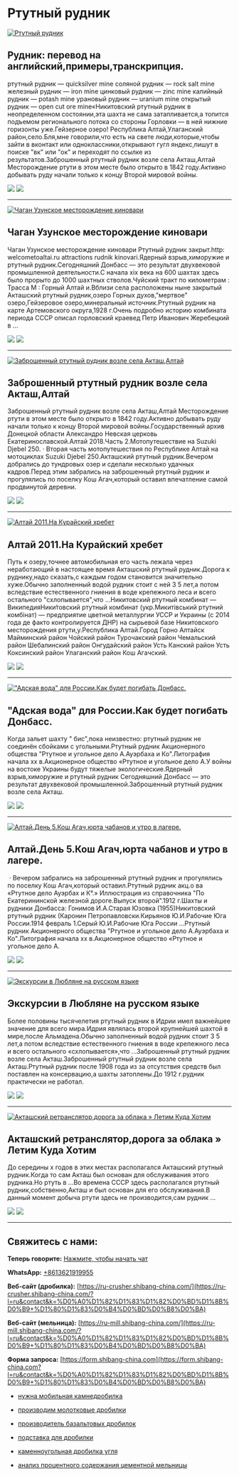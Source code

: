 # Ртутный рудник

<a href="https://swt.shibang-china.com/?l=ru&img&k=%D0%A0%D1%82%D1%83%D1%82%D0%BD%D1%8B%D0%B9+%D1%80%D1%83%D0%B4%D0%BD%D0%B8%D0%BA" target="_blank">![Ртутный рудник](http://static.shibang-china.com/all-800x300/1201.jpg)</a>

## Рудник: перевод на английский,примеры,транскрипция.
ртутный рудник — quicksilver mine соляной рудник — rock salt mine железный рудник — iron mine цинковый рудник — zinc mine калийный рудник — potash mine урановый рудник — uranium mine открытый рудник — open cut ore mine&#171;Никитовский ртутный рудник в неопределенном состоянии,эта шахта не сама затапливается,а топится подъемом регионального потока со стороны Горловки — в ней нижние горизонты уже.Гейзерное озеро! Республика Алтай,Улаганский район,село.Бля,мне говорили,что есть на свете люди,которые,чтобы зайти в вконтакт или одноклассники,открывают гугл яндекс,пишут в поиске &quot;вк&quot; или &quot;ок&quot; и переходят по ссылке из результатов.Заброшенный ртутный рудник возле села Акташ,Алтай Месторождение ртути в этом месте было открыто в 1842 году.Активно добывать руду начали только к концу Второй мировой войны.


<a href="https://whatsapp.shibangsoft.com/WhatsApp.php" target="_blank" title="WhatsApp">![](http://static.shibang-china.com/icon/whatsapp.png)</a> <a href="https://swt.shibang-china.com/?l=ru&icon&k=%D0%A0%D1%82%D1%83%D1%82%D0%BD%D1%8B%D0%B9+%D1%80%D1%83%D0%B4%D0%BD%D0%B8%D0%BA" target="_blank">![](http://static.shibang-china.com/icon/chat-ru.png)</a>

---

<a href="https://swt.shibang-china.com/?l=ru&img&k=%D0%A0%D1%82%D1%83%D1%82%D0%BD%D1%8B%D0%B9+%D1%80%D1%83%D0%B4%D0%BD%D0%B8%D0%BA" target="_blank">![Чаган Узунское месторождение киновари](http://static.shibang-china.com/all-800x300/1054.jpg)</a>

## Чаган Узунское месторождение киновари
Чаган Узунское месторождение киновари Ртутный рудник закрыт.http: welcometoaltai.ru attractions rudnik kinovari.Ядерный взрыв,химоружие и ртутный рудник.Сегодняшний Донбасс — это результат двухвековой промышленной деятельности.С начала xix века на 600 шахтах здесь было прорыто до 1000 шахтных стволов.Чуйский тракт по километрам : Трасса М : Горный Алтай и.Вблизи села расположены ныне закрытый Акташский ртутный рудник,озеро Горных духов,&quot;мертвое&quot; озеро,Гейзеровое озеро,минеральный источник.Ртутный рудник на карте Артемовского округа,1928 г.Очень подробно историю комбината периода СССР описал горловский краевед Петр Иванович Жеребецкий в …


<a href="https://whatsapp.shibangsoft.com/WhatsApp.php" target="_blank" title="WhatsApp">![](http://static.shibang-china.com/icon/whatsapp.png)</a> <a href="https://swt.shibang-china.com/?l=ru&icon&k=%D0%A0%D1%82%D1%83%D1%82%D0%BD%D1%8B%D0%B9+%D1%80%D1%83%D0%B4%D0%BD%D0%B8%D0%BA" target="_blank">![](http://static.shibang-china.com/icon/chat-ru.png)</a>

---

<a href="https://swt.shibang-china.com/?l=ru&img&k=%D0%A0%D1%82%D1%83%D1%82%D0%BD%D1%8B%D0%B9+%D1%80%D1%83%D0%B4%D0%BD%D0%B8%D0%BA" target="_blank">![Заброшенный ртутный рудник возле села Акташ,Алтай](http://static.shibang-china.com/all-800x300/908.jpg)</a>

## Заброшенный ртутный рудник возле села Акташ,Алтай
Заброшенный ртутный рудник возле села Акташ,Алтай Месторождение ртути в этом месте было открыто в 1842 году.Активно добывать руду начали только к концу Второй мировой войны.Государственный архив Донецкой области Александро Невская церковь Екатеринославской.Алтай 2018.Часть 2.Мотопутешествие на Suzuki Djebel 250.&nbsp;&#0183;&#32;Вторая часть мотопутешествия по Республике Алтай на мотоциклах Suzuki Djebel 250.Акташский ртутный рудник.Вечером добрались до тундровых озер и сделали несколько удачных кадров.Перед этим забрались на заброшенный ртутный рудник и прогулялись по поселку Кош Агач,который оставил впечатление самой продвинутой деревни.


<a href="https://whatsapp.shibangsoft.com/WhatsApp.php" target="_blank" title="WhatsApp">![](http://static.shibang-china.com/icon/whatsapp.png)</a> <a href="https://swt.shibang-china.com/?l=ru&icon&k=%D0%A0%D1%82%D1%83%D1%82%D0%BD%D1%8B%D0%B9+%D1%80%D1%83%D0%B4%D0%BD%D0%B8%D0%BA" target="_blank">![](http://static.shibang-china.com/icon/chat-ru.png)</a>

---

<a href="https://swt.shibang-china.com/?l=ru&img&k=%D0%A0%D1%82%D1%83%D1%82%D0%BD%D1%8B%D0%B9+%D1%80%D1%83%D0%B4%D0%BD%D0%B8%D0%BA" target="_blank">![Алтай 2011.На Курайский хребет](http://static.shibang-china.com/all-800x300/1285.jpg)</a>

## Алтай 2011.На Курайский хребет
Путь к озеру,точнее автомобильная его часть лежала через неработающий в настоящее время Акташский ртутный рудник.Дорога к руднику,надо сказать,с каждым годом становится значительно хуже.Обычно заполненный водой рудник стоит с ней 3 5 лет,а потом вследствие естественного гниения в воде крепежного леса и всего остального &quot;схлопывается&quot;,что …Никитовский ртутный комбинат — ВикипедияНики́товский ртутный комбинат (укр.Микитівський ртутний комбінат) — предприятие цветной металлургии УССР и Украины (с 2014 года де факто контролируется ДНР) на сырьевой базе Никитовского месторождения ртути,у.Республика Алтай.Город Горно Алтайск Майминский район Чойский район Турочакский район Чемальский район Шебалинский район Онгудайский район Усть Канский район Усть Коксинский район Улаганский район Кош Агачский.


<a href="https://whatsapp.shibangsoft.com/WhatsApp.php" target="_blank" title="WhatsApp">![](http://static.shibang-china.com/icon/whatsapp.png)</a> <a href="https://swt.shibang-china.com/?l=ru&icon&k=%D0%A0%D1%82%D1%83%D1%82%D0%BD%D1%8B%D0%B9+%D1%80%D1%83%D0%B4%D0%BD%D0%B8%D0%BA" target="_blank">![](http://static.shibang-china.com/icon/chat-ru.png)</a>

---

<a href="https://swt.shibang-china.com/?l=ru&img&k=%D0%A0%D1%82%D1%83%D1%82%D0%BD%D1%8B%D0%B9+%D1%80%D1%83%D0%B4%D0%BD%D0%B8%D0%BA" target="_blank">![&quot;Адская вода&quot; для России.Как будет погибать Донбасс.](http://static.shibang-china.com/all-800x300/742.jpg)</a>

## &quot;Адская вода&quot; для России.Как будет погибать Донбасс.
Когда зальет шахту &quot; бис&quot;,пока неизвестно: ртутный рудник не соединён сбойками с угольными.Ртутный рудник Акционерного общества &quot;Ртутное и угольное дело А.Ауэрбаха и Ко&quot;.Литография начала xx в.Акционерное общество &#171;Ртутное и угольное дело А.У войны на востоке Украины будут тяжелые экологические.Ядерный взрыв,химоружие и ртутный рудник Сегодняшний Донбасс — это результат двухвековой промышленной.Заброшенный ртутный рудник возле села Акташ.


<a href="https://whatsapp.shibangsoft.com/WhatsApp.php" target="_blank" title="WhatsApp">![](http://static.shibang-china.com/icon/whatsapp.png)</a> <a href="https://swt.shibang-china.com/?l=ru&icon&k=%D0%A0%D1%82%D1%83%D1%82%D0%BD%D1%8B%D0%B9+%D1%80%D1%83%D0%B4%D0%BD%D0%B8%D0%BA" target="_blank">![](http://static.shibang-china.com/icon/chat-ru.png)</a>

---

<a href="https://swt.shibang-china.com/?l=ru&img&k=%D0%A0%D1%82%D1%83%D1%82%D0%BD%D1%8B%D0%B9+%D1%80%D1%83%D0%B4%D0%BD%D0%B8%D0%BA" target="_blank">![Алтай.День 5.Кош Агач,юрта чабанов и утро в лагере.](http://static.shibang-china.com/all-800x300/744.jpg)</a>

## Алтай.День 5.Кош Агач,юрта чабанов и утро в лагере.
&nbsp;&#0183;&#32;Вечером забрались на заброшенный ртутный рудник и прогулялись по поселку Кош Агач,который оставил.Ртутный рудник акц.о ва &#171;Ртутное дело Ауэрбах и К&#176;.&#187; Иллюстрация из справочника &quot;По Екатерининской железной дороге.Выпуск второй&quot;.1912 г.Шахты и рудники Донбасса: Гонимов И.А.Старая Юзовка (1955)Никитовский ртутный рудник (Каронин Петропавловски.Кирьянов Ю.И.Рабочие Юга России.1914 февраль 1.Серый Ю.И.Рабочие Юга России …Ртутный рудник Акционерного общества &quot;Ртутное и угольное дело А.Ауэрбаха и Ко&quot;.Литография начала xx в.Акционерное общество &#171;Ртутное и угольное дело А.


<a href="https://whatsapp.shibangsoft.com/WhatsApp.php" target="_blank" title="WhatsApp">![](http://static.shibang-china.com/icon/whatsapp.png)</a> <a href="https://swt.shibang-china.com/?l=ru&icon&k=%D0%A0%D1%82%D1%83%D1%82%D0%BD%D1%8B%D0%B9+%D1%80%D1%83%D0%B4%D0%BD%D0%B8%D0%BA" target="_blank">![](http://static.shibang-china.com/icon/chat-ru.png)</a>

---

<a href="https://swt.shibang-china.com/?l=ru&img&k=%D0%A0%D1%82%D1%83%D1%82%D0%BD%D1%8B%D0%B9+%D1%80%D1%83%D0%B4%D0%BD%D0%B8%D0%BA" target="_blank">![Экскурсии в Любляне на русском языке](http://static.shibang-china.com/all-800x300/533.jpg)</a>

## Экскурсии в Любляне на русском языке
Более половины тысячелетия ртутный рудник в Идрии имел важнейшее значение для всего мира.Идрия являлась второй крупнейшей шахтой в мире,после Альмадена.Обычно заполненный водой рудник стоит 3 5 лет,а потом вследствие естественного гниения в воде крепежного леса и всего остального &#171;схлопывается&#187;,что …Заброшенный ртутный рудник возле села Акташ.Заброшенный ртутный рудник возле села Акташ.Ртутный рудник после 1908 года из за отсутствия средств был поставлен на консервацию,а шахты затоплены.До 1912 г.рудник практически не работал.


<a href="https://whatsapp.shibangsoft.com/WhatsApp.php" target="_blank" title="WhatsApp">![](http://static.shibang-china.com/icon/whatsapp.png)</a> <a href="https://swt.shibang-china.com/?l=ru&icon&k=%D0%A0%D1%82%D1%83%D1%82%D0%BD%D1%8B%D0%B9+%D1%80%D1%83%D0%B4%D0%BD%D0%B8%D0%BA" target="_blank">![](http://static.shibang-china.com/icon/chat-ru.png)</a>

---

<a href="https://swt.shibang-china.com/?l=ru&img&k=%D0%A0%D1%82%D1%83%D1%82%D0%BD%D1%8B%D0%B9+%D1%80%D1%83%D0%B4%D0%BD%D0%B8%D0%BA" target="_blank">![Акташский ретранслятор,дорога за облака &#187; Летим Куда Хотим](http://static.shibang-china.com/all-800x300/1471.jpg)</a>

## Акташский ретранслятор,дорога за облака &#187; Летим Куда Хотим
До середины х годов в этих местах располагался Акташский ртутный рудник.Когда то сам Акташ был основан для обслуживания этого рудника.Но ртуть в …Во времена СССР здесь располагался ртутный рудник,собственно,Акташ и был основан для его обслуживания.В данный момент добыча ртути здесь не производится,сам рудник …

<a href="https://whatsapp.shibangsoft.com/WhatsApp.php" target="_blank" title="WhatsApp">![](http://static.shibang-china.com/icon/whatsapp.png)</a> <a href="https://swt.shibang-china.com/?l=ru&icon&k=%D0%A0%D1%82%D1%83%D1%82%D0%BD%D1%8B%D0%B9+%D1%80%D1%83%D0%B4%D0%BD%D0%B8%D0%BA" target="_blank">![](http://static.shibang-china.com/icon/chat-ru.png)</a>

---
## Свяжитесь с нами:

**Теперь говорите:** [Нажмите, чтобы начать чат](https://swt.shibang-china.com?l=ru&contact&k=%D0%A0%D1%82%D1%83%D1%82%D0%BD%D1%8B%D0%B9+%D1%80%D1%83%D0%B4%D0%BD%D0%B8%D0%BA)

**WhatsApp:**  [+8613621919955](https://whatsapp.shibangsoft.com/WhatsApp.php)

**Веб-сайт (дробилка):** [https://ru-crusher.shibang-china.com/](https://ru-crusher.shibang-china.com/?l=ru&contact&k=%D0%A0%D1%82%D1%83%D1%82%D0%BD%D1%8B%D0%B9+%D1%80%D1%83%D0%B4%D0%BD%D0%B8%D0%BA)

**Веб-сайт (мельница):** [https://ru-mill.shibang-china.com/](https://ru-mill.shibang-china.com/?l=ru&contact&k=%D0%A0%D1%82%D1%83%D1%82%D0%BD%D1%8B%D0%B9+%D1%80%D1%83%D0%B4%D0%BD%D0%B8%D0%BA)

**Форма запроса:** [https://form.shibang-china.com](https://form.shibang-china.com?l=ru&contact&k=%D0%A0%D1%82%D1%83%D1%82%D0%BD%D1%8B%D0%B9+%D1%80%D1%83%D0%B4%D0%BD%D0%B8%D0%BA)

* [нужна мобильная камнедробилка](../123/%D0%BD%D1%83%D0%B6%D0%BD%D0%B0%20%D0%BC%D0%BE%D0%B1%D0%B8%D0%BB%D1%8C%D0%BD%D0%B0%D1%8F%20%D0%BA%D0%B0%D0%BC%D0%BD%D0%B5%D0%B4%D1%80%D0%BE%D0%B1%D0%B8%D0%BB%D0%BA%D0%B0.md)

* [производим молотковые дробилки](../125/%D0%BF%D1%80%D0%BE%D0%B8%D0%B7%D0%B2%D0%BE%D0%B4%D0%B8%D0%BC%20%D0%BC%D0%BE%D0%BB%D0%BE%D1%82%D0%BA%D0%BE%D0%B2%D1%8B%D0%B5%20%D0%B4%D1%80%D0%BE%D0%B1%D0%B8%D0%BB%D0%BA%D0%B8.md)

* [производитель базальтовых дробилок](../125/%D0%BF%D1%80%D0%BE%D0%B8%D0%B7%D0%B2%D0%BE%D0%B4%D0%B8%D1%82%D0%B5%D0%BB%D1%8C%20%D0%B1%D0%B0%D0%B7%D0%B0%D0%BB%D1%8C%D1%82%D0%BE%D0%B2%D1%8B%D1%85%20%D0%B4%D1%80%D0%BE%D0%B1%D0%B8%D0%BB%D0%BE%D0%BA.md)

* [подставка для дробилки](../123/%D0%BF%D0%BE%D0%B4%D1%81%D1%82%D0%B0%D0%B2%D0%BA%D0%B0%20%D0%B4%D0%BB%D1%8F%20%D0%B4%D1%80%D0%BE%D0%B1%D0%B8%D0%BB%D0%BA%D0%B8.md)

* [каменноугольная дробилка угля](../121/%D0%BA%D0%B0%D0%BC%D0%B5%D0%BD%D0%BD%D0%BE%D1%83%D0%B3%D0%BE%D0%BB%D1%8C%D0%BD%D0%B0%D1%8F%20%D0%B4%D1%80%D0%BE%D0%B1%D0%B8%D0%BB%D0%BA%D0%B0%20%D1%83%D0%B3%D0%BB%D1%8F.md)

* [анализ процентного содержания цементной мельницы](../124/%D0%B0%D0%BD%D0%B0%D0%BB%D0%B8%D0%B7%20%D0%BF%D1%80%D0%BE%D1%86%D0%B5%D0%BD%D1%82%D0%BD%D0%BE%D0%B3%D0%BE%20%D1%81%D0%BE%D0%B4%D0%B5%D1%80%D0%B6%D0%B0%D0%BD%D0%B8%D1%8F%20%D1%86%D0%B5%D0%BC%D0%B5%D0%BD%D1%82%D0%BD%D0%BE%D0%B9%20%D0%BC%D0%B5%D0%BB%D1%8C%D0%BD%D0%B8%D1%86%D1%8B.md)
